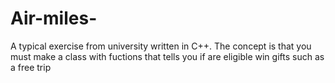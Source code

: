 # Air-miles-
A typical exercise from university written in C++. The concept is that you must make a class with fuctions that tells you if are eligible win gifts such as a free trip 
